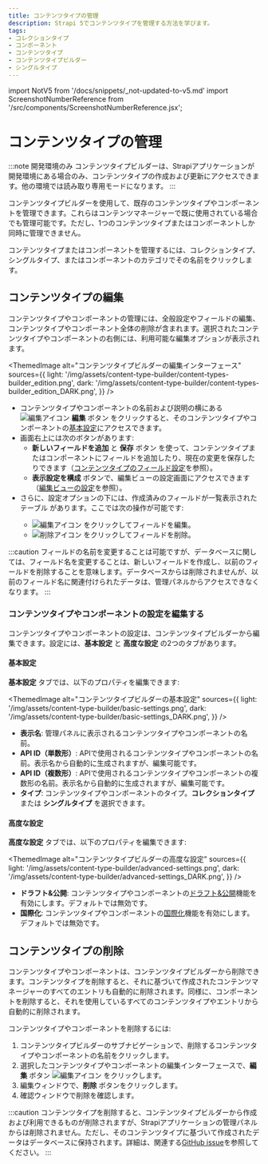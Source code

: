 ```yaml
---
title: コンテンツタイプの管理
description: Strapi 5でコンテンツタイプを管理する方法を学びます。
tags:
- コレクションタイプ
- コンポーネント
- コンテンツタイプ
- コンテンツタイプビルダー
- シングルタイプ
---
```


import NotV5 from '/docs/snippets/_not-updated-to-v5.md'
import ScreenshotNumberReference from '/src/components/ScreenshotNumberReference.jsx';

# コンテンツタイプの管理

:::note 開発環境のみ
コンテンツタイプビルダーは、Strapiアプリケーションが開発環境にある場合のみ、コンテンツタイプの作成および更新にアクセスできます。他の環境では読み取り専用モードになります。
:::

コンテンツタイプビルダーを使用して、既存のコンテンツタイプやコンポーネントを管理できます。これらはコンテンツマネージャーで既に使用されている場合でも管理可能です。ただし、1つのコンテンツタイプまたはコンポーネントしか同時に管理できません。

コンテンツタイプまたはコンポーネントを管理するには、コレクションタイプ、シングルタイプ、またはコンポーネントのカテゴリでその名前をクリックします。

## コンテンツタイプの編集

コンテンツタイプやコンポーネントの管理には、全般設定やフィールドの編集、コンテンツタイプやコンポーネント全体の削除が含まれます。選択されたコンテンツタイプやコンポーネントの右側には、利用可能な編集オプションが表示されます。

<ThemedImage
  alt="コンテンツタイプビルダーの編集インターフェース"
  sources={{
    light: '/img/assets/content-type-builder/content-types-builder_edition.png',
    dark: '/img/assets/content-type-builder/content-types-builder_edition_DARK.png',
  }}
/>

- コンテンツタイプやコンポーネントの名前および説明の横にある ![編集アイコン](/img/assets/icons/v5/Pencil.svg) **編集** ボタン <ScreenshotNumberReference number="1" /> をクリックすると、そのコンテンツタイプやコンポーネントの[基本設定](#コンテンツタイプやコンポーネントの設定を編集する)にアクセスできます。
- 画面右上には次のボタンがあります:
  - **新しいフィールドを追加** と **保存** ボタン <ScreenshotNumberReference number="2" /> を使って、コンテンツタイプまたはコンポーネントにフィールドを追加したり、現在の変更を保存したりできます（[コンテンツタイプのフィールド設定](/user-docs/content-type-builder/configuring-fields-content-type)を参照）。
  - **表示設定を構成** ボタンで、編集ビューの設定画面にアクセスできます（[編集ビューの設定](/user-docs/content-manager/configuring-view-of-content-type#configuring-the-edit-view)を参照）。
- さらに、設定オプションの下には、作成済みのフィールドが一覧表示されたテーブル <ScreenshotNumberReference number="3" /> があります。ここでは次の操作が可能です:
  - ![編集アイコン](/img/assets/icons/v5/Pencil.svg) をクリックしてフィールドを編集。
  - ![削除アイコン](/img/assets/icons/v5/Trash.svg) をクリックしてフィールドを削除。

:::caution
フィールドの名前を変更することは可能ですが、データベースに関しては、フィールド名を変更することは、新しいフィールドを作成し、以前のフィールドを削除することを意味します。データベースからは削除されませんが、以前のフィールド名に関連付けられたデータは、管理パネルからアクセスできなくなります。
:::

### コンテンツタイプやコンポーネントの設定を編集する

コンテンツタイプやコンポーネントの設定は、コンテンツタイプビルダーから編集できます。設定には、**基本設定** と **高度な設定** の2つのタブがあります。

#### 基本設定

**基本設定** タブでは、以下のプロパティを編集できます:

<ThemedImage
  alt="コンテンツタイプビルダーの基本設定"
  sources={{
    light: '/img/assets/content-type-builder/basic-settings.png',
    dark: '/img/assets/content-type-builder/basic-settings_DARK.png',
  }}
/>

* **表示名**: 管理パネルに表示されるコンテンツタイプやコンポーネントの名前。
* **API ID（単数形）**: APIで使用されるコンテンツタイプやコンポーネントの名前。表示名から自動的に生成されますが、編集可能です。
* **API ID（複数形）**: APIで使用されるコンテンツタイプやコンポーネントの複数形の名前。表示名から自動的に生成されますが、編集可能です。
* **タイプ**: コンテンツタイプやコンポーネントのタイプ。**コレクションタイプ** または **シングルタイプ** を選択できます。

#### 高度な設定

**高度な設定** タブでは、以下のプロパティを編集できます:

<ThemedImage
  alt="コンテンツタイプビルダーの高度な設定"
  sources={{
    light: '/img/assets/content-type-builder/advanced-settings.png',
    dark: '/img/assets/content-type-builder/advanced-settings_DARK.png',
  }}
/>

* **ドラフト&公開**: コンテンツタイプやコンポーネントの[ドラフト&公開](/user-docs/content-manager/saving-and-publishing-content)機能を有効にします。デフォルトでは無効です。
* **国際化**: コンテンツタイプやコンポーネントの[国際化](/user-docs/content-manager/translating-content)機能を有効にします。デフォルトでは無効です。

<!--
* **レビューワークフロー**: <EnterpriseBadge /> コンテンツタイプの[レビューワークフロー](/user-docs/settings/review-workflows)機能を有効にします。デフォルトでは無効です。
-->

## コンテンツタイプの削除

コンテンツタイプやコンポーネントは、コンテンツタイプビルダーから削除できます。コンテンツタイプを削除すると、それに基づいて作成されたコンテンツマネージャーのすべてのエントリも自動的に削除されます。同様に、コンポーネントを削除すると、それを使用しているすべてのコンテンツタイプやエントリから自動的に削除されます。

コンテンツタイプやコンポーネントを削除するには:

1. コンテンツタイプビルダーのサブナビゲーションで、削除するコンテンツタイプやコンポーネントの名前をクリックします。
2. 選択したコンテンツタイプやコンポーネントの編集インターフェースで、**編集** ボタン ![編集アイコン](/img/assets/icons/v5/Pencil.svg) をクリックします。
3. 編集ウィンドウで、**削除** ボタンをクリックします。
4. 確認ウィンドウで削除を確認します。

:::caution
コンテンツタイプを削除すると、コンテンツタイプビルダーから作成および利用できるものが削除されますが、Strapiアプリケーションの管理パネルからは削除されません。ただし、そのコンテンツタイプに基づいて作成されたデータはデータベースに保持されます。詳細は、関連する[GitHub issue](https://github.com/strapi/strapi/issues/1114)を参照してください。
:::
